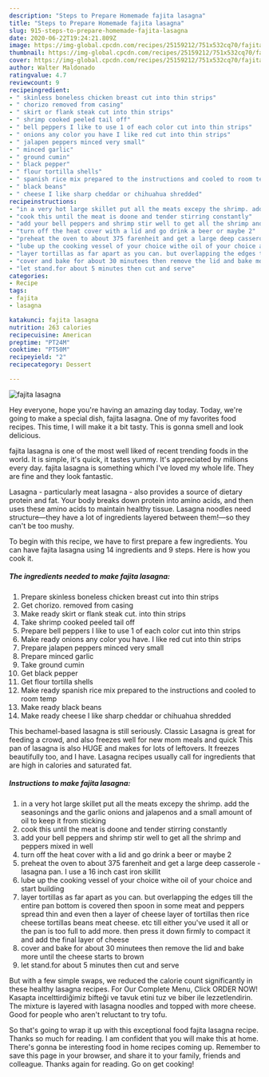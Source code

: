 ```yaml
---
description: "Steps to Prepare Homemade fajita lasagna"
title: "Steps to Prepare Homemade fajita lasagna"
slug: 915-steps-to-prepare-homemade-fajita-lasagna
date: 2020-06-22T19:24:21.809Z
image: https://img-global.cpcdn.com/recipes/25159212/751x532cq70/fajita-lasagna-recipe-main-photo.jpg
thumbnail: https://img-global.cpcdn.com/recipes/25159212/751x532cq70/fajita-lasagna-recipe-main-photo.jpg
cover: https://img-global.cpcdn.com/recipes/25159212/751x532cq70/fajita-lasagna-recipe-main-photo.jpg
author: Walter Maldonado
ratingvalue: 4.7
reviewcount: 9
recipeingredient:
- " skinless boneless chicken breast cut into thin strips"
- " chorizo removed from casing"
- " skirt or flank steak cut into thin strips"
- " shrimp cooked peeled tail off"
- " bell peppers I like to use 1 of each color cut into thin strips"
- " onions any color you have I like red cut into thin strips"
- " jalapen peppers minced very small"
- " minced garlic"
- " ground cumin"
- " black pepper"
- " flour tortilla shells"
- " spanish rice mix prepared to the instructions and cooled to room temp"
- " black beans"
- " cheese I like sharp cheddar or chihuahua shredded"
recipeinstructions:
- "in a very hot large skillet put all the meats excepy the shrimp. add the seasonings and the garlic onions and jalapenos and a small amount of oil to keep it from sticking"
- "cook this until the meat is doone and tender stirring constantly"
- "add your bell peppers and shrimp stir well to get all the shrimp and peppers mixed in well"
- "turn off the heat cover with a lid and go drink a beer or maybe 2"
- "preheat the oven to about 375 farenheit and get a large deep casserole - lasagna pan. I use a 16 inch cast iron skillit"
- "lube up the cooking vessel of your choice withe oil of your choice and start building"
- "layer tortillas as far apart as you can. but overlapping the edges till the entire pan bottom is covered then spoon in some meat and peppers spread thin and even then a layer of cheese layer of tortillas then rice cheese tortillas beans meat cheese. etc till either you&#39;ve used it all or the pan is too full to add more. then press it down firmly to compact it and add the final layer of cheese"
- "cover and bake for about 30 minutees then remove the lid and bake more until the cheese starts to brown"
- "let stand.for about 5 minutes then cut and serve"
categories:
- Recipe
tags:
- fajita
- lasagna

katakunci: fajita lasagna 
nutrition: 263 calories
recipecuisine: American
preptime: "PT24M"
cooktime: "PT50M"
recipeyield: "2"
recipecategory: Dessert

---
```



![fajita lasagna](https://img-global.cpcdn.com/recipes/25159212/751x532cq70/fajita-lasagna-recipe-main-photo.jpg)

Hey everyone, hope you're having an amazing day today. Today, we're going to make a special dish, fajita lasagna. One of my favorites food recipes. This time, I will make it a bit tasty. This is gonna smell and look delicious.

fajita lasagna is one of the most well liked of recent trending foods in the world. It is simple, it's quick, it tastes yummy. It's appreciated by millions every day. fajita lasagna is something which I've loved my whole life. They are fine and they look fantastic.

Lasagna - particularly meat lasagna - also provides a source of dietary protein and fat. Your body breaks down protein into amino acids, and then uses these amino acids to maintain healthy tissue. Lasagna noodles need structure—they have a lot of ingredients layered between them!—so they can&#39;t be too mushy.


To begin with this recipe, we have to first prepare a few ingredients. You can have fajita lasagna using 14 ingredients and 9 steps. Here is how you cook it.

<!--inarticleads1-->

##### The ingredients needed to make fajita lasagna:

1. Prepare  skinless boneless chicken breast cut into thin strips
1. Get  chorizo. removed from casing
1. Make ready  skirt or flank steak cut. into thin strips
1. Take  shrimp cooked peeled tail off
1. Prepare  bell peppers I like to use 1 of each color cut into thin strips
1. Make ready  onions any color you have. I like red cut into thin strips
1. Prepare  jalapen peppers minced very small
1. Prepare  minced garlic
1. Take  ground cumin
1. Get  black pepper
1. Get  flour tortilla shells
1. Make ready  spanish rice mix prepared to the instructions and cooled to room temp
1. Make ready  black beans
1. Make ready  cheese I like sharp cheddar or chihuahua shredded


This bechamel-based lasagna is still seriously. Classic Lasagna is great for feeding a crowd, and also freezes well for new mom meals and quick This pan of lasagna is also HUGE and makes for lots of leftovers. It freezes beautifully too, and I have. Lasagna recipes usually call for ingredients that are high in calories and saturated fat. 

<!--inarticleads2-->

##### Instructions to make fajita lasagna:

1. in a very hot large skillet put all the meats excepy the shrimp. add the seasonings and the garlic onions and jalapenos and a small amount of oil to keep it from sticking
1. cook this until the meat is doone and tender stirring constantly
1. add your bell peppers and shrimp stir well to get all the shrimp and peppers mixed in well
1. turn off the heat cover with a lid and go drink a beer or maybe 2
1. preheat the oven to about 375 farenheit and get a large deep casserole - lasagna pan. I use a 16 inch cast iron skillit
1. lube up the cooking vessel of your choice withe oil of your choice and start building
1. layer tortillas as far apart as you can. but overlapping the edges till the entire pan bottom is covered then spoon in some meat and peppers spread thin and even then a layer of cheese layer of tortillas then rice cheese tortillas beans meat cheese. etc till either you&#39;ve used it all or the pan is too full to add more. then press it down firmly to compact it and add the final layer of cheese
1. cover and bake for about 30 minutees then remove the lid and bake more until the cheese starts to brown
1. let stand.for about 5 minutes then cut and serve


But with a few simple swaps, we reduced the calorie count significantly in these healthy lasagna recipes. For Our Complete Menu, Click ORDER NOW! Kasapta incelttirdiğimiz bifteği ve tavuk etini tuz ve biber ile lezzetlendirin. The mixture is layered with lasagna noodles and topped with more cheese. Good for people who aren&#39;t reluctant to try tofu. 

So that's going to wrap it up with this exceptional food fajita lasagna recipe. Thanks so much for reading. I am confident that you will make this at home. There's gonna be interesting food in home recipes coming up. Remember to save this page in your browser, and share it to your family, friends and colleague. Thanks again for reading. Go on get cooking!
